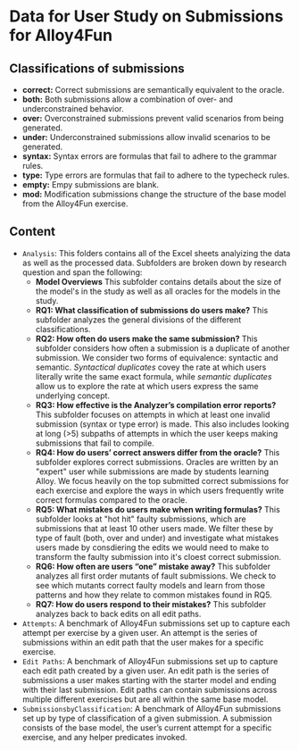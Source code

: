 # Data for User Study on Submissions for Alloy4Fun

## Classifications of submissions

 * **correct:** Correct submissions are semantically equivalent to the oracle.
 * **both:** Both submissions allow a combination of over- and underconstrained behavior.
 * **over:**  Overconstrained submissions prevent valid scenarios from being generated.
 * **under:** Underconstrained submissions allow invalid scenarios to be generated.
 * **syntax:** Syntax errors are formulas that fail to adhere to the grammar rules.
 * **type:**  Type errors are formulas that fail to adhere to the typecheck rules.
 * **empty:** Empy submissions are blank.
 * **mod:** Modification submissions change the structure of the base model from the Alloy4Fun exercise.

## Content

 * `Analysis`: This folders contains all of the Excel sheets analyizing the data as well as the processed data. Subfolders are broken down by research question and span the following:
    * **Model Overviews** This subfolder contains details about the size of the model's in the study as well as all oracles for the models in the study.
    * **RQ1: What classification of submissions do users make?** This subfolder analyzes the general divisions of the different classifications.
    * **RQ2: How often do users make the same submission?** This subfolder considers how often a submission is a duplicate of another submission. We consider two forms of equivalence: syntactic and semantic. _Syntactical duplicates_ covey the rate at which users literally write the same exact formula, while _semantic duplicates_ allow us to explore the rate at which users express the same underlying concept. 
    * **RQ3: How effective is the Analyzer’s compilation error reports?** This subfolder focuses on attempts in which at least one invalid submission (syntax or type error) is made. This also includes looking at long (>5) subpaths of attempts in which the user keeps making submissions that fail to compile.
    * **RQ4: How do users’ correct answers differ from the oracle?** This subfolder explores correct submissions. Oracles are written by an "expert" user while submissions are made by students learning Alloy. We focus heavily on the top submitted correct submissions for each exercise and explore the ways in which users frequently write correct formulas compared to the oracle.
    * **RQ5: What mistakes do users make when writing formulas?** This subfolder looks at "hot hit" faulty submissions, which are submissions that at least 10 other users made. We filter these by type of fault (both, over and under) and investigate what mistakes users made by consdiering the edits we would need to make to transform the faulty submission into it's cloest correct submission. 
    * **RQ6: How often are users “one” mistake away?** This subfolder analyzes all first order mutants of fault submissions. We check to see which mutants correct faulty models and learn from those patterns and how they relate to common mistakes found in RQ5.
    * **RQ7: How do users respond to their mistakes?** This subfolder analyzes back to back edits on all edit paths.
 * `Attempts`: A benchmark of Alloy4Fun submissions set up to capture each attempt per exercise by a given user.  An attempt is the series of submissions within an edit path that the user makes for a specific exercise.
 * `Edit Paths`: A benchmark of Alloy4Fun submissions set up to capture each edit path created by a given user.  An edit path is the series of submissions a user makes starting with the starter model and ending with their last submission. Edit paths can contain submissions across multiple different exercises but are all within the same base model.
 * `SubmissionsbyClassification`: A benchmark of Alloy4Fun submissions set up by type of classification of a given submission.  A submission consists of the base model, the user’s current attempt for a specific exercise, and any helper predicates invoked.
